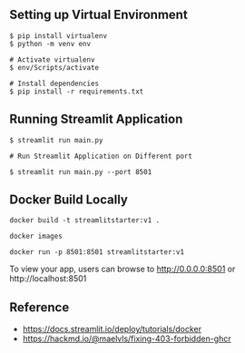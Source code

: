 ## Setting up Virtual Environment
```
$ pip install virtualenv
$ python -m venv env

# Activate virtualenv
$ env/Scripts/activate

# Install dependencies
$ pip install -r requirements.txt

```

## Running Streamlit Application

```
$ streamlit run main.py

# Run Streamlit Application on Different port

$ streamlit run main.py --port 8501

```

## Docker Build Locally

```
docker build -t streamlitstarter:v1 .

docker images

docker run -p 8501:8501 streamlitstarter:v1

```
To view your app, users can browse to http://0.0.0.0:8501 or http://localhost:8501


## Reference 
- https://docs.streamlit.io/deploy/tutorials/docker
- https://hackmd.io/@maelvls/fixing-403-forbidden-ghcr






